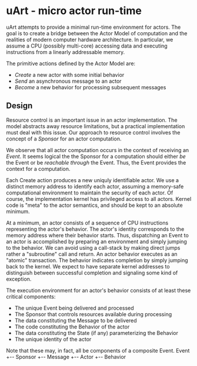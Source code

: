 # uArt - micro actor run-time

uArt attempts to provide a minimal run-time environment for actors.
The goal is to create a bridge between the Actor Model of computation
and the realities of modern computer hardware architecture.
In particular, we assume a CPU (possibly multi-core) accessing data 
and executing instructions from a linearly addressable memory.

The primitive actions defined by the Actor Model are:
 * _Create_ a new actor with some initial behavior
 * _Send_ an asynchronous message to an actor
 * _Become_ a new behavior for processing subsequent messages


## Design

Resource control is an important issue in an actor implementation.
The model abstracts away resource limitations, 
but a practical implementation must deal with this issue.
Our approach to resource control involves the concept of 
a _Sponsor_ for an actor computation.

We observe that all actor computation occurs 
in the context of receiving an _Event_.
It seems logical the the Sponsor for a computation 
should either *be* the Event or be *reachable through* the Event.
Thus, the Event provides the context for a computation.

Each Create action produces a new uniquly identifiable actor.
We use a distinct memory address to identify each actor, 
assuming a memory-safe computational environment 
to maintain the security of each actor.
Of course, the implementation kernel 
has privileged access to all actors.
Kernel code is "meta" to the actor semantics, 
and should be kept to an absolute minimum.

At a minimum, an actor consists of a sequence of CPU instructions
representing the actor's behavior.
The actor's identity corresponds to the memory address
where their behavior starts.
Thus, dispatching an Event to an actor is accomplished by 
preparing an environment and simply jumping to the behavior.
We can avoid using a call-stack by making direct jumps 
rather a "subroutine" call and return.
An actor behavior executes as an "atomic" transaction.
The behavior indicates completion 
by simply jumping back to the kernel.
We expect to have separate kernel addresses 
to distinguish between successful completion 
and signaling some kind of exception.

The execution environment for an actor's behavior 
consists of at least these critical components:
 * The unique Event being delivered and processed
 * The Sponsor that controls resources available during processing
 * The data constituting the Message to be delivered
 * The code constituting the Behavior of the actor
 * The data constituting the State (if any) parameterizing the Behavior
 * The unique identity of the actor

Note that these may, in fact, all be components of a composite Event.
    Event
    +-- Sponsor
    +-- Message
    +-- Actor
        +-- Behavior

